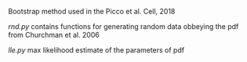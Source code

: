 Bootstrap method used in the Picco et al. Cell, 2018

*rnd.py* contains functions for generating random data obbeying the pdf from Churchman et al. 2006

*lle.py* max likelihood estimate of the parameters of pdf
